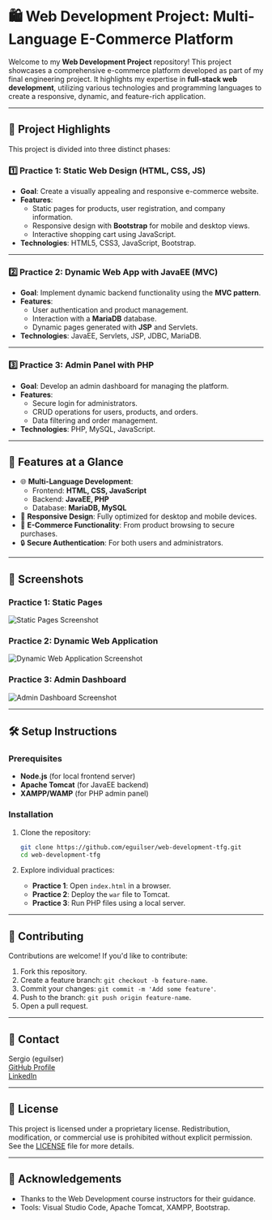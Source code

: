 # 🛍️ **Web Development Project: Multi-Language E-Commerce Platform**

Welcome to my **Web Development Project** repository! This project showcases a comprehensive e-commerce platform developed as part of my final engineering project. It highlights my expertise in **full-stack web development**, utilizing various technologies and programming languages to create a responsive, dynamic, and feature-rich application.

---

## 🌟 **Project Highlights**

This project is divided into three distinct phases:

### **1️⃣ Practice 1: Static Web Design (HTML, CSS, JS)**
- **Goal**: Create a visually appealing and responsive e-commerce website.
- **Features**:
  - Static pages for products, user registration, and company information.
  - Responsive design with **Bootstrap** for mobile and desktop views.
  - Interactive shopping cart using JavaScript.
- **Technologies**: HTML5, CSS3, JavaScript, Bootstrap.

---

### **2️⃣ Practice 2: Dynamic Web App with JavaEE (MVC)**
- **Goal**: Implement dynamic backend functionality using the **MVC pattern**.
- **Features**:
  - User authentication and product management.
  - Interaction with a **MariaDB** database.
  - Dynamic pages generated with **JSP** and Servlets.
- **Technologies**: JavaEE, Servlets, JSP, JDBC, MariaDB.

---

### **3️⃣ Practice 3: Admin Panel with PHP**
- **Goal**: Develop an admin dashboard for managing the platform.
- **Features**:
  - Secure login for administrators.
  - CRUD operations for users, products, and orders.
  - Data filtering and order management.
- **Technologies**: PHP, MySQL, JavaScript.

---

## 🚀 **Features at a Glance**

- 🌐 **Multi-Language Development**:
  - Frontend: **HTML, CSS, JavaScript**
  - Backend: **JavaEE, PHP**
  - Database: **MariaDB, MySQL**
- 📱 **Responsive Design**: Fully optimized for desktop and mobile devices.
- 🛒 **E-Commerce Functionality**: From product browsing to secure purchases.
- 🔒 **Secure Authentication**: For both users and administrators.

---

## 📸 **Screenshots**

### **Practice 1: Static Pages**
![Static Pages Screenshot](https://via.placeholder.com/800x400)

### **Practice 2: Dynamic Web Application**
![Dynamic Web Application Screenshot](https://via.placeholder.com/800x400)

### **Practice 3: Admin Dashboard**
![Admin Dashboard Screenshot](https://via.placeholder.com/800x400)

---

## 🛠️ **Setup Instructions**

### Prerequisites
- **Node.js** (for local frontend server)
- **Apache Tomcat** (for JavaEE backend)
- **XAMPP/WAMP** (for PHP admin panel)

### Installation
1. Clone the repository:
   ```bash
   git clone https://github.com/eguilser/web-development-tfg.git
   cd web-development-tfg
   ```

2. Explore individual practices:
   - **Practice 1**: Open `index.html` in a browser.
   - **Practice 2**: Deploy the `war` file to Tomcat.
   - **Practice 3**: Run PHP files using a local server.

---

## 🤝 **Contributing**

Contributions are welcome! If you'd like to contribute:
1. Fork this repository.
2. Create a feature branch: `git checkout -b feature-name`.
3. Commit your changes: `git commit -m 'Add some feature'`.
4. Push to the branch: `git push origin feature-name`.
5. Open a pull request.

---

## 📩 **Contact**
Sergio (eguilser)  
[GitHub Profile](https://github.com/eguilser)  
[LinkedIn](https://www.linkedin.com/in/sergio-egu%C3%ADluz-43482a265/)

---

## 📜 **License**

This project is licensed under a proprietary license. Redistribution, modification, or commercial use is prohibited without explicit permission. See the [LICENSE](./LICENSE) file for more details.

---

## 🌟 **Acknowledgements**

- Thanks to the Web Development course instructors for their guidance.
- Tools: Visual Studio Code, Apache Tomcat, XAMPP, Bootstrap.
